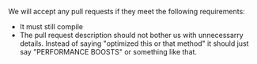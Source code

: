 We will accept any pull requests if they meet the following requirements:

- It must still compile
- The pull request description should not bother us with unnecessarry details. Instead of saying "optimized this or that method" it should just say "PERFORMANCE BOOSTS" or something like that.